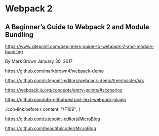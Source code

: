 # Webpack 2





## A Beginner’s Guide to Webpack 2 and Module Bundling


https://www.sitepoint.com/beginners-guide-to-webpack-2-and-module-bundling  


By Mark Brown  January 30, 2017




https://github.com/markbrown4/webpack-demo


https://github.com/sitepoint-editors/webpack-demo/tree/master/src






https://webpack.js.org/concepts/entry-points/#scenarios

https://github.com/ufo-github/extract-text-webpack-plugin

.icon-link:before {
    content: "\F109";
}







https://github.com/sitepoint-editors/MicroBlog

https://github.com/beautifulcoder/MicroBlog












